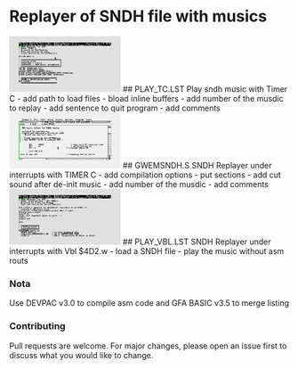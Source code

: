 # Replayer of SNDH file with musics

<img src="https://github.com/NoExtra-Team/Samples/blob/master/MUSIC/MYM_V161/SOURCE/GFA/PLAY_TC.png" width="200" height="100"/>
## PLAY_TC.LST
Play sndh music with Timer C
- add path to load files
- bload inline buffers
- add number of the musdic to replay
- add sentence to quit program
- add comments

<img src="https://github.com/NoExtra-Team/Samples/blob/master/MUSIC/MYM_V161/SOURCE/GFA/PLAYER.ASM/GWEMSNDH.png" width="200" height="100"/>
## GWEMSNDH.S
SNDH Replayer under interrupts with TIMER C
- add compilation options
- put sections
- add cut sound after de-init music
- add number of the musdic
- add comments

<img src="https://github.com/NoExtra-Team/Samples/blob/master/MUSIC/MYM_V161/SOURCE/GFA/PLAY_VBL.png" width="200" height="100"/>
## PLAY_VBL.LST
SNDH Replayer under interrupts with Vbl $4D2.w
- load a SNDH file
- play the music without asm routs

### Nota
Use DEVPAC v3.0 to compile asm code and GFA BASIC v3.5 to merge listing

### Contributing
Pull requests are welcome. For major changes, please open an issue first to discuss what you would like to change.